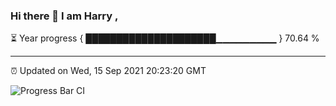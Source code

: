 ### Hi there 👋 I am Harry , 

⏳ Year progress { █████████████████████▁▁▁▁▁▁▁▁▁ } 70.64 %

---

⏰ Updated on Wed, 15 Sep 2021 20:23:20 GMT

![Progress Bar CI](https://github.com/duykhang68/duykhang68/workflows/Progress%20Bar%20CI/badge.svg)

